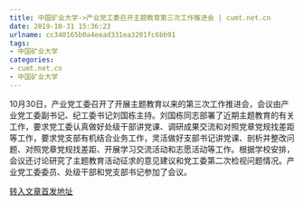 ```yaml
---
title: 中国矿业大学->产业党工委召开主题教育第三次工作推进会 | cumt.net.cn
date: 2019-10-31 15:36:23
urlname: cc340165b0a4eead331ea3201fc6bb91
tags: 
- 中国矿业大学
categories:
- cumt.net.cn
- 中国矿业大学
---
```

10月30日，产业党工委召开了开展主题教育以来的第三次工作推进会，会议由产业党工委副书记、纪工委书记刘国栋主持。刘国栋同志部署了近期主题教育的有关工作，要求党工委认真做好处级干部讲党课、调研成果交流和对照党章党规找差距等工作，要求党支部有机结合业务工作，灵活做好支部书记讲党课、剖析并整改问题、对照党章党规找差距、开展学习交流活动和志愿活动等工作。根据学校安排，会议还讨论研究了主题教育活动征求的意见建议和党工委第二次检视问题情况。产业党工委委员、处级干部和党支部书记参加了会议。



[转入文章首发地址](http://xwzx.cumt.edu.cn/5b/0a/c523a547594/page.htm)